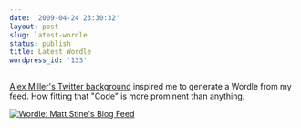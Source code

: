 ```yaml
---
date: '2009-04-24 23:30:32'
layout: post
slug: latest-wordle
status: publish
title: Latest Wordle
wordpress_id: '133'
---
```


[Alex Miller's Twitter background](http://twitter.com/puredanger) inspired me to generate a Wordle from my feed. How fitting that "Code" is more prominent than anything.



[![Wordle: Matt Stine's Blog Feed](http://www.wordle.net/thumb/wrdl/780295/Matt_Stine%27s_Blog_Feed)](http://www.wordle.net/gallery/wrdl/780295/Matt_Stine%27s_Blog_Feed)
